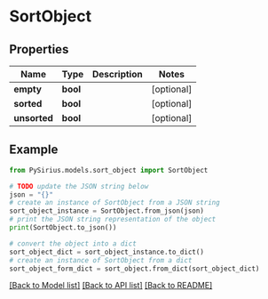 # SortObject


## Properties

Name | Type | Description | Notes
------------ | ------------- | ------------- | -------------
**empty** | **bool** |  | [optional] 
**sorted** | **bool** |  | [optional] 
**unsorted** | **bool** |  | [optional] 

## Example

```python
from PySirius.models.sort_object import SortObject

# TODO update the JSON string below
json = "{}"
# create an instance of SortObject from a JSON string
sort_object_instance = SortObject.from_json(json)
# print the JSON string representation of the object
print(SortObject.to_json())

# convert the object into a dict
sort_object_dict = sort_object_instance.to_dict()
# create an instance of SortObject from a dict
sort_object_form_dict = sort_object.from_dict(sort_object_dict)
```
[[Back to Model list]](../README.md#documentation-for-models) [[Back to API list]](../README.md#documentation-for-api-endpoints) [[Back to README]](../README.md)


